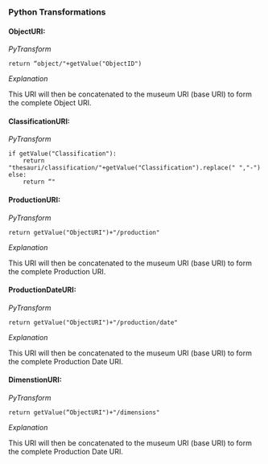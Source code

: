
### Python Transformations
#### ObjectURI:
*PyTransform* 
```
return “object/"+getValue("ObjectID")
```
*Explanation* 

This URI will then be concatenated to the museum URI (base URI) to form the complete Object URI. 



#### ClassificationURI:
*PyTransform* 
```
if getValue("Classification"):
    return "thesauri/classification/"+getValue("Classification").replace(" ","-")
else:
    return “"
```



#### ProductionURI:
*PyTransform* 
```
return getValue("ObjectURI")+"/production"
```
*Explanation* 

This URI will then be concatenated to the museum URI (base URI) to form the complete Production URI. 




#### ProductionDateURI:
*PyTransform* 
```
return getValue("ObjectURI")+"/production/date"
```
*Explanation* 

This URI will then be concatenated to the museum URI (base URI) to form the complete Production Date URI. 




#### DimenstionURI:
*PyTransform* 
```
return getValue(“ObjectURI")+"/dimensions"
```
*Explanation* 

This URI will then be concatenated to the museum URI (base URI) to form the complete Production Date URI. 

